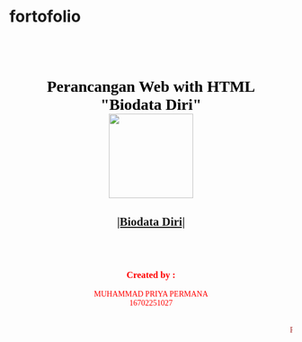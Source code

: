 # fortofolio
<html>
<head> <title>WEB DESIGN BIODATA</title>
<br>
<br>
<body >

<h1>
<center>
<font face="Bradley Hand ITC" color="Black" fontsize="4">Perancangan Web with HTML</font>
<br>
<font face="Bradley Hand ITC" color="Black" fontsize="4">"Biodata Diri"</font>
<br>
<img><img src = "logo.png" width = "150 px" height = "150" > </img>
</center>
</h1>

<h2>
<center>
<font face = "Comic Sans MS" Color = "Grey" size = "big" > <a href ="biodata.html"> |Biodata Diri| </a> </h2>
<br>
<br>
</h2>

<h3>
<center>
<blink> <font face = "Comic Sans MS" Color = "Red" Font Size = "small" > Created by :</blink> </h3>
<center>
<blink> <font face = "Comic Sans MS" Color = "Red" Font Size = "small" > MUHAMMAD PRIYA PERMANA </blink> </h3><br>
<center>
<blink> <font face = "Comic Sans MS" Color = "Red" Font Size = "small" > 16702251027 </blink> </h3><br>
</center>
</head>
</h3>

<br>
<br>
<footer>
<marquee> <font face = "Calibri" Color = "Brown" Font Size = "small"> Presented by om-bali.blogspot.com </marquee>
 </footer>
</html>
